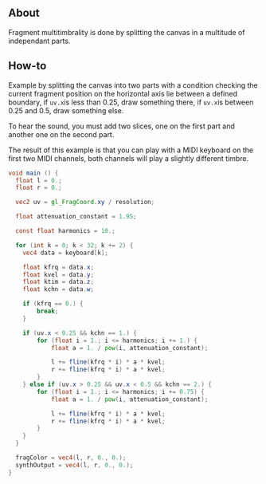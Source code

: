 ## About

Fragment multitimbrality is done by splitting the canvas in a multitude of independant parts.

## How-to

Example by splitting the canvas into two parts with a condition checking the current fragment position on the horizontal axis lie between a defined boundary, if `uv.x`is less than 0.25, draw something there, if `uv.x`is between 0.25 and 0.5, draw something else.

To hear the sound, you must add two slices, one on the first part and another one on the second part.

The result of this example is that you can play with a MIDI keyboard on the first two MIDI channels, both channels will play a slightly different timbre.

```glsl
void main () {
  float l = 0.;
  float r = 0.;

  vec2 uv = gl_FragCoord.xy / resolution;

  float attenuation_constant = 1.95;

  const float harmonics = 10.;

  for (int k = 0; k < 32; k += 2) {
    vec4 data = keyboard[k];

    float kfrq = data.x;
    float kvel = data.y;
    float ktim = data.z;
    float kchn = data.w;

    if (kfrq == 0.) {
        break;
    }

    if (uv.x < 0.25 && kchn == 1.) {
        for (float i = 1.; i <= harmonics; i += 1.) {
            float a = 1. / pow(i, attenuation_constant);

            l += fline(kfrq * i) * a * kvel;
            r += fline(kfrq * i) * a * kvel;
        }
    } else if (uv.x > 0.25 && uv.x < 0.5 && kchn == 2.) {
        for (float i = 1.; i <= harmonics; i += 0.75) {
            float a = 1. / pow(i, attenuation_constant);

            l += fline(kfrq * i) * a * kvel;
            r += fline(kfrq * i) * a * kvel;
        }
    }
  }

  fragColor = vec4(l, r, 0., 0.);
  synthOutput = vec4(l, r, 0., 0.);
}
```